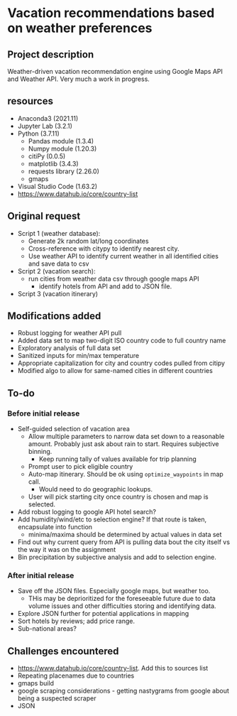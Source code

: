 # Vacation recommendations based on weather preferences

## Project description

Weather-driven vacation recommendation engine using Google Maps API and Weather API.  Very much a work in progress.

## resources 
* Anaconda3 (2021.11)
* Jupyter Lab (3.2.1)
* Python (3.7.11)
    * Pandas module (1.3.4)
    * Numpy module (1.20.3)
    * citiPy (0.0.5)
    * matplotlib (3.4.3)
    * requests library (2.26.0)
    * gmaps
* Visual Studio Code (1.63.2)
* https://www.datahub.io/core/country-list

## Original request

* Script 1 (weather database):
    * Generate 2k random lat/long coordinates
    * Cross-reference with citypy to identify nearest city.
    * Use weather API to identify current weather in all identified cities and save data to csv
* Script 2 (vacation search):
    * run cities from weather data csv through google maps API
        * identify hotels from API and add to JSON file.
* Script 3 (vacation itinerary)

## Modifications added

* Robust logging for weather API pull
* Added data set to map two-digit ISO country code to full country name
* Exploratory analysis of full data set
* Sanitized inputs for min/max temperature
* Appropriate capitalization for city and country codes pulled from citipy
* Modified algo to allow for same-named cities in different countries

## To-do

### Before initial release

* Self-guided selection of vacation area
    * Allow multiple parameters to narrow data set down to a reasonable amount.  Probably just ask about rain to start.  Requires subjective binning.
        * Keep running tally of values available for trip planning
    * Prompt user to pick eligible country
    * Auto-map itinerary.  Should be ok using `optimize_waypoints` in map call.
        * Would need to do geographic lookups.
    * User will pick starting city once country is chosen and map is selected.
* Add robust logging to google API hotel search?
* Add humidity/wind/etc to selection engine?  If that route is taken, encapsulate into function
    * minima/maxima should be determined by actual values in data set
* Find out why current query from API is pulling data bout the city itself vs the way it was on the assignment
* Bin precipitation by subjective analysis and add to selection engine.

### After initial release

* Save off the JSON files.  Especially google maps, but weather too.
    * THis may be deprioritized for the foreseeable future due to data volume issues and other difficulties storing and identifying data.
* Explore JSON further for potential applications in mapping
* Sort hotels by reviews; add price range.
* Sub-national areas?

## Challenges encountered

* https://www.datahub.io/core/country-list.  Add this to sources list
* Repeating placenames due to countries
* gmaps build
* google scraping considerations - getting nastygrams from google about being a suspected scraper
* JSON